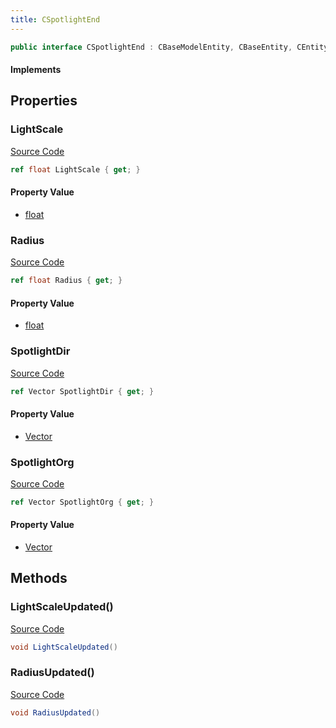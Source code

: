```yaml
---
title: CSpotlightEnd
---
```


```csharp
public interface CSpotlightEnd : CBaseModelEntity, CBaseEntity, CEntityInstance, ISchemaClass<CEntityInstance>, ISchemaClass<CBaseEntity>, ISchemaClass<CBaseModelEntity>, ISchemaClass<CSpotlightEnd>, ISchemaField, ISchemaClass, INativeHandle
```

#### Implements

## Properties

### LightScale

[Source Code](https://github.com/swiftly-solution/swiftlys2/blob/beta/managed/src/SwiftlyS2.Generated/Schemas/Interfaces/CSpotlightEnd.cs#L16)

```csharp
ref float LightScale { get; }
```

#### Property Value

- [float](https://learn.microsoft.com/dotnet/api/system.single)

### Radius

[Source Code](https://github.com/swiftly-solution/swiftlys2/blob/beta/managed/src/SwiftlyS2.Generated/Schemas/Interfaces/CSpotlightEnd.cs#L18)

```csharp
ref float Radius { get; }
```

#### Property Value

- [float](https://learn.microsoft.com/dotnet/api/system.single)

### SpotlightDir

[Source Code](https://github.com/swiftly-solution/swiftlys2/blob/beta/managed/src/SwiftlyS2.Generated/Schemas/Interfaces/CSpotlightEnd.cs#L20)

```csharp
ref Vector SpotlightDir { get; }
```

#### Property Value

- [Vector](/docs/api/shared/natives/vector)

### SpotlightOrg

[Source Code](https://github.com/swiftly-solution/swiftlys2/blob/beta/managed/src/SwiftlyS2.Generated/Schemas/Interfaces/CSpotlightEnd.cs#L22)

```csharp
ref Vector SpotlightOrg { get; }
```

#### Property Value

- [Vector](/docs/api/shared/natives/vector)

## Methods

### LightScaleUpdated()

[Source Code](https://github.com/swiftly-solution/swiftlys2/blob/beta/managed/src/SwiftlyS2.Generated/Schemas/Interfaces/CSpotlightEnd.cs#L24)

```csharp
void LightScaleUpdated()
```

### RadiusUpdated()

[Source Code](https://github.com/swiftly-solution/swiftlys2/blob/beta/managed/src/SwiftlyS2.Generated/Schemas/Interfaces/CSpotlightEnd.cs#L25)

```csharp
void RadiusUpdated()
```

